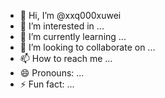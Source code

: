 - 👋 Hi, I’m @xxq000xuwei
- 👀 I’m interested in ...
- 🌱 I’m currently learning ...
- 💞️ I’m looking to collaborate on ...
- 📫 How to reach me ...
- 😄 Pronouns: ...
- ⚡ Fun fact: ...

<!---
xxq000xuwei/xxq000xuwei is a ✨ special ✨ repository because its `README.md` (this file) appears on your GitHub profile.
You can click the Preview link to take a look at your changes.
--->
